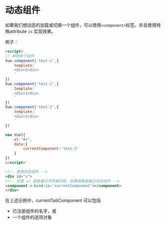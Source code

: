 # 动态组件

如果我们想动态的加载或切换一个组件，可以使用`<component>`标签，并且使用特殊attribute `is` 实现效果。

例子：

```html
<script>
// 声明多个组件
Vue.component('test-1',{
    template:`
    <div>1<div>
    `
})
Vue.component('test-2',{
    template:`
    <div>1<div>
    `
})
Vue.component('test-2',{
    template:`
    <div>1<div>
    `
})

new Vue({
    el:"#v",
    data:{
        currentComponent:'test-2'
    }
})
</script>

<!-- 使用动态组件 -->
<div id="v">
<!-- 这里 is 就是通过字符串匹配，如果相等就展示对应组件 -->
<component v-bind:is='currentComponent'></component>
</div>
```

在上述示例中，currentTabComponent 可以包括

* 已注册组件的名字，或
* 一个组件的选项对象
